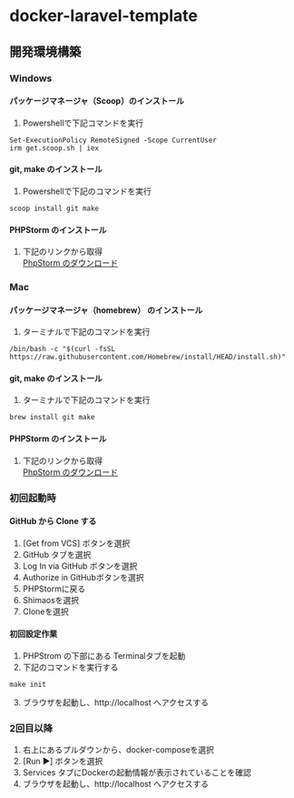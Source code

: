 # docker-laravel-template

## 開発環境構築

### Windows
#### パッケージマネージャ（Scoop）のインストール
1. Powershellで下記コマンドを実行
```shell
Set-ExecutionPolicy RemoteSigned -Scope CurrentUser
irm get.scoop.sh | iex
```

#### git, make のインストール
1. Powershellで下記のコマンドを実行
```shell
scoop install git make
```
#### PHPStorm のインストール
1. 下記のリンクから取得  
   [PhpStorm のダウンロード](https://www.jetbrains.com/ja-jp/phpstorm/download/#section=windows)

### Mac
#### パッケージマネージャ（homebrew） のインストール
1. ターミナルで下記のコマンドを実行
```shell
/bin/bash -c "$(curl -fsSL https://raw.githubusercontent.com/Homebrew/install/HEAD/install.sh)"
```
#### git, make のインストール
1. ターミナルで下記のコマンドを実行
```shell
brew install git make
```

#### PHPStorm のインストール
1. 下記のリンクから取得  
   [PhpStorm のダウンロード](https://www.jetbrains.com/ja-jp/phpstorm/download/#section=mac)

### 初回起動時
#### GitHub から Clone する
1. [Get from VCS] ボタンを選択
2. GitHub タブを選択
3. Log In via GitHub ボタンを選択
4. Authorize in GitHubボタンを選択
5. PHPStormに戻る
6. Shimaosを選択
7. Cloneを選択

#### 初回設定作業
1. PHPStrom の下部にある Terminalタブを起動
2. 下記のコマンドを実行する
```
make init
```

3. ブラウザを起動し、http://localhost へアクセスする

### 2回目以降
1. 右上にあるプルダウンから、docker-composeを選択
2. [Run ▶︎] ボタンを選択
3. Services タブにDockerの起動情報が表示されていることを確認
4. ブラウザを起動し、http://localhost へアクセスする
